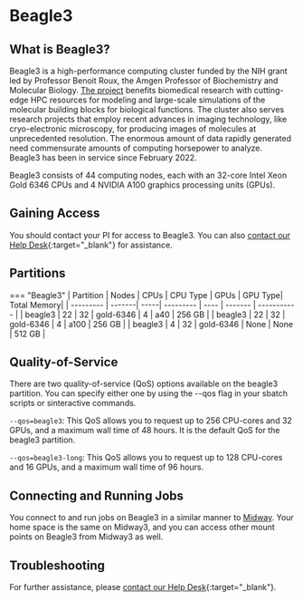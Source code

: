 # Beagle3
<!-- From these links:
https://biologicalsciences.uchicago.edu/news/features/beagle-3-gpu-cluster -->

## What is Beagle3?
Beagle3 is a high-performance computing cluster funded by the NIH grant led by Professor Benoit Roux, the Amgen Professor of Biochemistry and Molecular Biology. [The project](https://biologicalsciences.uchicago.edu/news/features/beagle-3-gpu-cluster) benefits biomedical research with cutting-edge HPC resources for modeling and large-scale simulations of the molecular building blocks for biological functions. The cluster also serves research projects that employ recent advances in imaging technology, like cryo-electronic microscopy, for producing images of molecules at unprecedented resolution. The enormous amount of data rapidly generated need commensurate amounts of computing horsepower to analyze. Beagle3 has been in service since February 2022.

Beagle3 consists of 44 computing nodes, each with an 32-core Intel Xeon Gold 6346 CPUs and 4 NVIDIA A100 graphics processing units (GPUs).

## Gaining Access

You should contact your PI for access to Beagle3. You can also [contact our Help Desk](https://rcc.uchicago.edu/support-and-services/consulting-and-technical-support){:target="_blank"} for assistance.

## Partitions

=== "Beagle3"
      | Partition | Nodes  | CPUs | CPU Type  | GPUs | GPU Type| Total Memory|
      | --------- | -------| -----| --------- | ---- | ------- | ----------- |
      | beagle3   |   22   |  32  | gold-6346 | 4    |  a40    |    256 GB   |
      | beagle3   |   22   |  32  | gold-6346 | 4    |  a100   |    256 GB   |
      | beagle3   |   4    |  32  | gold-6346 | None |  None   |    512 GB   |

## Quality-of-Service

There are two quality-of-service (QoS) options available on the beagle3 partition. You can specify either one by using the --qos flag in your sbatch scripts or sinteractive commands.


`--qos=beagle3`: This QoS allows you to request up to 256 CPU-cores and 32 GPUs, and a maximum wall time of 48 hours. It is the default QoS for the beagle3 partition.

`--qos=beagle3-long`: This QoS allows you to request up to 128 CPU-cores and 16 GPUs, and a maximum wall time of 96 hours.

## Connecting and Running Jobs

You connect to and run jobs on Beagle3 in a similar manner to [Midway](getting-started.md). Your home space is the same on Midway3, and you can access other mount points on Beagle3 from Midway3 as well.

## Troubleshooting

For further assistance, please [contact our Help Desk](https://rcc.uchicago.edu/support-and-services/consulting-and-technical-support){:target="_blank"}.